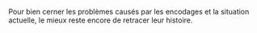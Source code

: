 Pour bien cerner les problèmes causés par les encodages et la situation
actuelle, le mieux reste encore de retracer leur histoire.
